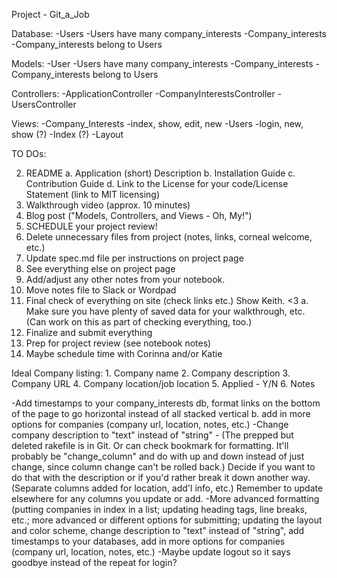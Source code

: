 Project - Git_a_Job 

Database: 
   -Users 
      -Users have many company_interests 
   -Company_interests
      -Company_interests belong to Users
      
Models: 
   -User
      -Users have many company_interests 
   -Company_interests
      -Company_interests belong to Users

Controllers:
   -ApplicationController
   -CompanyInterestsController 
   -UsersController 

Views:
    -Company_Interests
       -index, show, edit, new 
    -Users 
       -login, new, show (?)
    -Index (?)
    -Layout 
    
TO DOs:

  2. README
      a. Application (short) Description
      b. Installation Guide
      c. Contribution Guide
      d. Link to the License for your code/License Statement (link to MIT licensing)
  3. Walkthrough video (approx. 10 minutes)
  4. Blog post ("Models, Controllers, and Views - Oh, My!")
  5. SCHEDULE your project review!
  6. Delete unnecessary files from project (notes, links, corneal welcome, etc.)
  7. Update spec.md file per instructions on project page 
  8. See everything else on project page
  9. Add/adjust any other notes from your notebook.
  10. Move notes file to Slack or Wordpad
  11. Final check of everything on site (check links etc.) Show Keith. <3
       a. Make sure you have plenty of saved data for your walkthrough, etc. (Can work on this as part of checking everything, too.)
  12. Finalize and submit everything
  13. Prep for project review (see notebook notes)
  14. Maybe schedule time with Corinna and/or Katie
  

       
  
  
  
  Ideal Company listing:
     1. Company name
     2. Company description
     3. Company URL
     4. Company location/job location 
     5. Applied - Y/N
     6. Notes
     
  -Add timestamps to your company_interests db, format links on the bottom of the page to go horizontal instead of all stacked vertical
       b. add in more options for companies (company url, location, notes, etc.)
  -Change company description to "text" instead of "string" - (The prepped but deleted rakefile is in Git. Or can check bookmark for formatting. It'll probably be "change_column" and do with up and down instead of just change, since column change can't be rolled back.) Decide if you want to do that with the description or if you'd rather break it down another way. (Separate columns added for location, add'l info, etc.) Remember to update elsewhere for any columns you update or add.
  -More advanced formatting (putting companies in index in a list; updating heading tags, line breaks, etc.; more advanced or different options for submitting; updating the layout and color scheme, change description to "text" instead of "string", add timestamps to your databases, add in more options for companies (company url, location, notes, etc.)
  -Maybe update logout so it says goodbye instead of the repeat for login?
     
      
  

 

  
  